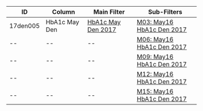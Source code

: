 ID | Column | Main Filter | Sub-Filters | 
-- | ------ | -------| -----------|
17den005| HbA1c May Den | [HbA1c May Den 2017](https://github.com/Edward-Yao31/Salud-Y-Vida-Report/blob/2017-Salud-Y-Vida-Report/main-filters/den/HbA1c%20May%20Den%202017) | [M03: May16 HbA1c Den 2017](https://github.com/Edward-Yao31/Salud-Y-Vida-Report/blob/2017-Salud-Y-Vida-Report/sub-filters/den/M03:%20May16%20HbA1c%20Den%202017)
-- | --| --|[M06: May16 HbA1c Den 2017](https://github.com/Edward-Yao31/Salud-Y-Vida-Report/blob/2017-Salud-Y-Vida-Report/sub-filters/den/M06:%20May16%20HbA1c%20Den%202017)|
-- | --| --|[M09: May16 HbA1c Den 2017](https://github.com/Edward-Yao31/Salud-Y-Vida-Report/blob/2017-Salud-Y-Vida-Report/sub-filters/den/M09:%20May16%20HbA1c%20Den%202017)|
-- | --| --|[M12: May16 HbA1c Den 2017](https://github.com/Edward-Yao31/Salud-Y-Vida-Report/blob/2017-Salud-Y-Vida-Report/sub-filters/den/M12:%20May16%20HbA1c%20Den%202017)|
-- | --| --|[M15: May16 HbA1c Den 2017](https://github.com/Edward-Yao31/Salud-Y-Vida-Report/blob/2017-Salud-Y-Vida-Report/sub-filters/den/M15:%20May16%20HbA1c%20Den%202017)|
